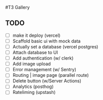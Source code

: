 #T3 Gallery

## TODO

- [ ] make it deploy (vercel)
- [ ] Scaffold basic ui with mock data
- [ ] Actually set a database (vercel postgres)
- [ ] Attach database to UI
- [ ] Add authentication (w/ clerk)
- [ ] Add image upload
- [ ] Error management (w/ Sentry)
- [ ] Routing | image page (parallel route)
- [ ] Delete button (w/Server Actions)
- [ ] Analytics (posthog)
- [ ] Rateliming (upstash)
